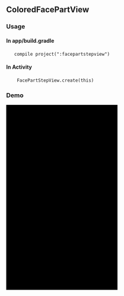 ## ColoredFacePartView

### Usage

#### In app/build.gradle
```
   compile project(":facepartstepview")
```

#### In Activity

```
    FacePartStepView.create(this)
```

### Demo

<img src = "https://raw.githubusercontent.com/Anwesh43/ColoredFacePartView/master/demos/facepartstepview.gif" width = "300px" height = "500px">